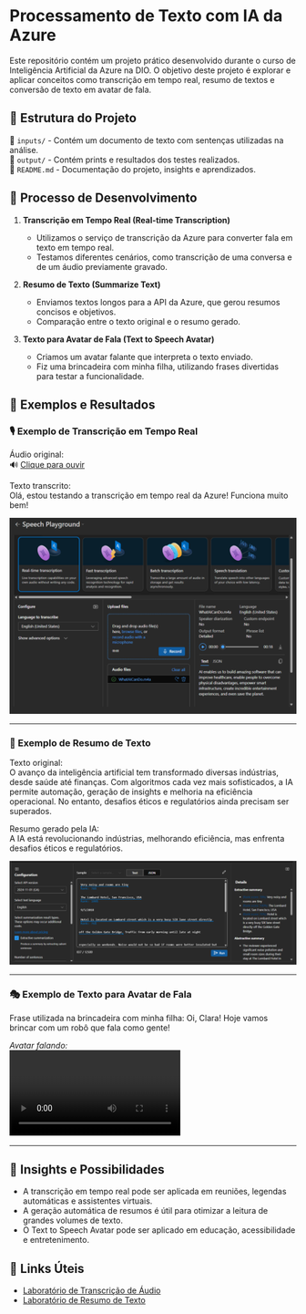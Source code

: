 # Processamento de Texto com IA da Azure  

Este repositório contém um projeto prático desenvolvido durante o curso de Inteligência Artificial da Azure na DIO. O objetivo deste projeto é explorar e aplicar conceitos como transcrição em tempo real, resumo de textos e conversão de texto em avatar de fala.  

## 📌 Estrutura do Projeto  

📂 `inputs/` - Contém um documento de texto com sentenças utilizadas na análise.  
📂 `output/` - Contém prints e resultados dos testes realizados.  
📄 `README.md` - Documentação do projeto, insights e aprendizados.  

## 🚀 Processo de Desenvolvimento  

1. **Transcrição em Tempo Real (Real-time Transcription)**  
   - Utilizamos o serviço de transcrição da Azure para converter fala em texto em tempo real.  
   - Testamos diferentes cenários, como transcrição de uma conversa e de um áudio previamente gravado.  

2. **Resumo de Texto (Summarize Text)**  
   - Enviamos textos longos para a API da Azure, que gerou resumos concisos e objetivos.  
   - Comparação entre o texto original e o resumo gerado.  

3. **Texto para Avatar de Fala (Text to Speech Avatar)**  
   - Criamos um avatar falante que interpreta o texto enviado.  
   - Fiz uma brincadeira com minha filha, utilizando frases divertidas para testar a funcionalidade.  

## 📸 Exemplos e Resultados  

### 🎙️ Exemplo de Transcrição em Tempo Real  
Áudio original:  
🔊 [Clique para ouvir](inputs/WhatAICanDo.m4a)  

Texto transcrito:  
Olá, estou testando a transcrição em tempo real da Azure! Funciona muito bem!

![Transcrição em Tempo Real](output/image-speech.png)  

---

### 📄 Exemplo de Resumo de Texto  
Texto original:  
O avanço da inteligência artificial tem transformado diversas indústrias, desde saúde até finanças. Com algoritmos cada vez mais sofisticados, a IA permite automação, geração de insights e melhoria na eficiência operacional. No entanto, desafios éticos e regulatórios ainda precisam ser superados.

Resumo gerado pela IA:  
A IA está revolucionando indústrias, melhorando eficiência, mas enfrenta desafios éticos e regulatórios.

![Resumo de Texto](output/image-summarize.png)  

---

### 🎭 Exemplo de Texto para Avatar de Fala  
Frase utilizada na brincadeira com minha filha: 
Oi, Clara! Hoje vamos brincar com um robô que fala como gente!

*Avatar falando:*  
![Avatar de Fala](output/video.mp4)  

---

## 📌 Insights e Possibilidades  

- A transcrição em tempo real pode ser aplicada em reuniões, legendas automáticas e assistentes virtuais.  
- A geração automática de resumos é útil para otimizar a leitura de grandes volumes de texto.  
- O Text to Speech Avatar pode ser aplicado em educação, acessibilidade e entretenimento.  

## 🔗 Links Úteis  

- [Laboratório de Transcrição de Áudio](https://microsoftlearning.github.io/mslearn-ai-fundamentals/Instructions/Labs/09-speech.html)  
- [Laboratório de Resumo de Texto](https://microsoftlearning.github.io/mslearn-ai-fundamentals/Instructions/Labs/06-text-analysis.html)  
